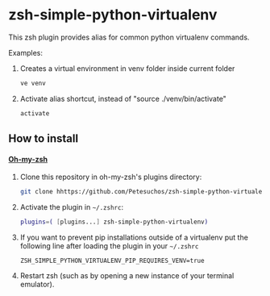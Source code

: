 zsh-simple-python-virtualenv
========================

This zsh plugin provides alias for common python virtualenv commands.

Examples:

1. Creates a virtual environment in venv folder inside current folder
    ```zsh
    ve venv
    ```

2. Activate alias shortcut, instead of "source ./venv/bin/activate"
    ```zsh
    activate
    ```


How to install
--------------

#### [Oh-my-zsh](https://github.com/robbyrussell/oh-my-zsh)

1. Clone this repository in oh-my-zsh's plugins directory:

    ```zsh
    git clone hhttps://github.com/Petesuchos/zsh-simple-python-virtualenv.git ${ZSH_CUSTOM:-~/.oh-my-zsh/custom}/plugins/zsh-simple-python-virtualenv
    ```

2. Activate the plugin in `~/.zshrc`:

    ```zsh
    plugins=( [plugins...] zsh-simple-python-virtualenv)
    ```

3. If you want to prevent pip installations outside of a virtualenv put the following line after loading the plugin in your `~/.zshrc`

    ```
    ZSH_SIMPLE_PYTHON_VIRTUALENV_PIP_REQUIRES_VENV=true
    ```

4. Restart zsh (such as by opening a new instance of your terminal emulator).